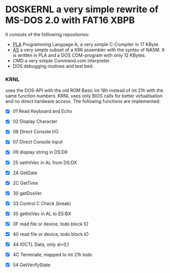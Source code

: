 # DOSKERNL a very simple rewrite of MS-DOS 2.0 with FAT16 XBPB
It consists of the folllowing repositories:
* [PLA](https://github.com/ALANGUAGE/A2017) Programming Language A, a very simple C-Compiler in 17 KByte.
* [AS](https://github.com/ALANGUAGE/ASM86) a very simple subset of a X86 assembler with the syntax of NASM. It is written in PLA and a DOS COM-program with only 12 KBytes.
* CMD a very simple Command.com interpreter.
* DOS debugging routines and test bed.

### KRNL
uses the DOS-API with the old ROM Basic int 18h instead of int 21h with the same function numbers. KRNL uses only BIOS calls for better virtualisation and no direct hardware access. The following functions are implemented:

* [x] 01 Read Keyboard and Echo
* [x] 02 Display Character
* [x] 06 Direct Console I/O
* [x] 07 Direct Console Input
* [x] 09 display string in DS:DX
* [x] 25 setIntVec in AL from DS:DX
* [x] 2A GetDate
* [x] 2C GetTime
* [x] 30 getDosVer
* [x] 33 Control C Check (break)
* [x] 35 getIntVec in AL to ES:BX
* [x] 3F read file or device, todo block IO
* [x] 40 read file or device, todo block IO
* [x] 44 IOCTL Data, only al=0,1
* [x] 4C Terminate, mapped to int 21h todo
* [x] 54 GetVerifyState

